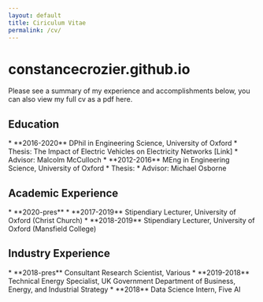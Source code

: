 ```yaml
---
layout: default
title: Ciriculum Vitae
permalink: /cv/
---
```

# constancecrozier.github.io
Please see a summary of my experience and accomplishments below, you can also view my full cv as a pdf here.

<h2> Education </h2>
* **2016-2020** DPhil in Engineering Science, University of Oxford
	* Thesis: The Impact of Electric Vehicles on Electricity Networks [Link]
	* Advisor: Malcolm McCulloch
* **2012-2016** MEng in Engineering Science, University of Oxford
	* Thesis:
	* Advisor: Michael Osborne

<h2> Academic Experience </h2>
* **2020-pres** 
* **2017-2019** Stipendiary Lecturer, University of Oxford (Christ Church)
* **2018-2019** Stipendiary Lecturer, University of Oxford (Mansfield College)

<h2> Industry Experience </h2>
* **2018-pres** Consultant Research Scientist, Various
* **2019-2018** Technical Energy Specialist, UK Government Department of Business, Energy, and Industrial Strategy
*          **2018** Data Science Intern, Five AI